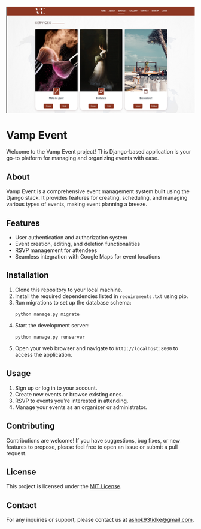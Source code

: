 ![Vamp Event](vamp.png)

# Vamp Event

Welcome to the Vamp Event project! This Django-based application is your go-to platform for managing and organizing events with ease.

## About

Vamp Event is a comprehensive event management system built using the Django stack. It provides features for creating, scheduling, and managing various types of events, making event planning a breeze.

## Features

- User authentication and authorization system
- Event creation, editing, and deletion functionalities
- RSVP management for attendees
- Seamless integration with Google Maps for event locations

## Installation

1. Clone this repository to your local machine.
2. Install the required dependencies listed in `requirements.txt` using pip.
3. Run migrations to set up the database schema:
    ```
    python manage.py migrate
    ```
4. Start the development server:
    ```
    python manage.py runserver
    ```
5. Open your web browser and navigate to `http://localhost:8000` to access the application.

## Usage

1. Sign up or log in to your account.
2. Create new events or browse existing ones.
3. RSVP to events you're interested in attending.
4. Manage your events as an organizer or administrator.

## Contributing

Contributions are welcome! If you have suggestions, bug fixes, or new features to propose, please feel free to open an issue or submit a pull request.

## License

This project is licensed under the [MIT License](LICENSE).

## Contact

For any inquiries or support, please contact us at [ashok93tidke@gmail.com](mailto:ashok93tidke@gmail.com).
